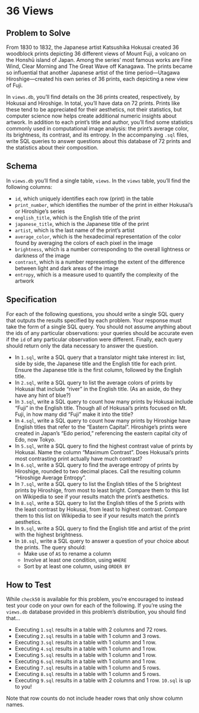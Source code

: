 # 36 Views
## Problem to Solve
From 1830 to 1832, the Japanese artist Katsushika Hokusai created 36 woodblock prints depicting 36 different views of Mount Fuji, a volcano on the Honshū island of Japan. Among the series’ most famous works are Fine Wind, Clear Morning and The Great Wave off Kanagawa. The prints became so influential that another Japanese artist of the time period—Utagawa Hiroshige—created his own series of 36 prints, each depicting a new view of Fuji.

In `views.db`, you’ll find details on the 36 prints created, respectively, by Hokusai and Hiroshige. In total, you’ll have data on 72 prints. Prints like these tend to be appreciated for their aesthetics, not their statistics, but computer science now helps create additional numeric insights about artwork. In addition to each print’s title and author, you’ll find some statistics commonly used in computational image analysis: the print’s average color, its brightness, its contrast, and its entropy. In the accompanying `.sql` files, write SQL queries to answer questions about this database of 72 prints and the statistics about their composition.

## Schema
In `views.db` you’ll find a single table, `views`. In the `views` table, you’ll find the following columns:

- `id`, which uniquely identifies each row (print) in the table
- `print_number`, which identifies the number of the print in either Hokusai’s or Hiroshige’s series
- `english_title`, which is the English title of the print
- `japanese_title`, which is the Japanese title of the print
- `artist`, which is the last name of the print’s artist
- `average_color`, which is the hexadecimal representation of the color found by averaging the colors of each pixel in the image
- `brightness`, which is a number corresponding to the overall lightness or darkness of the image
- `contrast`, which is a number representing the extent of the difference between light and dark areas of the image
- `entropy`, which is a measure used to quantify the complexity of the artwork

## Specification
For each of the following questions, you should write a single SQL query that outputs the results specified by each problem. Your response must take the form of a single SQL query. You should not assume anything about the ids of any particular observations: your queries should be accurate even if the `id` of any particular observation were different. Finally, each query should return only the data necessary to answer the question.

- In `1.sql`, write a SQL query that a translator might take interest in: list, side by side, the Japanese title and the English title for each print. Ensure the Japanese title is the first column, followed by the English title.
- In `2.sql`, write a SQL query to list the average colors of prints by Hokusai that include “river” in the English title. (As an aside, do they have any hint of blue?)
- In `3.sql`, write a SQL query to count how many prints by Hokusai include “Fuji” in the English title. Though all of Hokusai’s prints focused on Mt. Fuji, in how many did “Fuji” make it into the title?
- In `4.sql`, write a SQL query to count how many prints by Hiroshige have English titles that refer to the “Eastern Capital”. Hiroshige’s prints were created in Japan’s “Edo period,” referencing the eastern capital city of Edo, now Tokyo.
- In `5.sql`, write a SQL query to find the highest contrast value of prints by Hokusai. Name the column “Maximum Contrast”. Does Hokusai’s prints most contrasting print actually have much contrast?
- In `6.sql`, write a SQL query to find the average entropy of prints by Hiroshige, rounded to two decimal places. Call the resulting column “Hiroshige Average Entropy”.
- In `7.sql`, write a SQL query to list the English titles of the 5 brightest prints by Hiroshige, from most to least bright. Compare them to this list on Wikipedia to see if your results match the print’s aesthetics.
- In `8.sql`, write a SQL query to list the English titles of the 5 prints with the least contrast by Hokusai, from least to highest contrast. Compare them to this list on Wikipedia to see if your results match the print’s aesthetics.
- In `9.sql`, write a SQL query to find the English title and artist of the print with the highest brightness.
- In `10.sql`, write a SQL query to answer a question of your choice about the prints. The query should:
  - Make use of `AS` to rename a column
  - Involve at least one condition, using `WHERE`  
  - Sort by at least one column, using `ORDER BY`  

##  How to Test
While `check50` is available for this problem, you’re encouraged to instead test your code on your own for each of the following. If you’re using the `views.db` database provided in this problem’s distribution, you should find that…

- Executing `1.sql` results in a table with 2 columns and 72 rows.
- Executing `2.sql` results in a table with 1 column and 3 rows.
- Executing `3.sql` results in a table with 1 column and 1 row.
- Executing `4.sql` results in a table with 1 column and 1 row.
- Executing `5.sql` results in a table with 1 column and 1 row.
- Executing `6.sql` results in a table with 1 column and 1 row.
- Executing `7.sql` results in a table with 1 column and 5 rows.
- Executing `8.sql` results in a table with 1 column and 5 rows.
- Executing `9.sql` results in a table with 2 columns and 1 row.
`10.sql` is up to you!

Note that row counts do not include header rows that only show column names.
